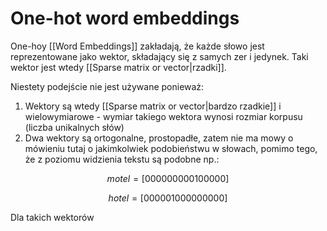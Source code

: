 # One-hot word embeddings

One-hoy [[Word Embeddings]] zakładają, że każde słowo jest reprezentowane jako wektor, składający się z samych zer i jedynek. Taki wektor jest wtedy [[Sparse matrix or vector|rzadki]].

Niestety podejście nie jest używane ponieważ:

1. Wektory są wtedy [[Sparse matrix or vector|bardzo rzadkie]] i wielowymiarowe - wymiar takiego wektora wynosi rozmiar korpusu (liczba unikalnych słów)
2. Dwa wektory są ortogonalne, prostopadłe, zatem nie ma mowy o mówieniu tutaj o jakimkolwiek podobieństwu w słowach, pomimo tego, że z poziomu widzienia tekstu są podobne np.:

$$ motel = [ 0 0 0 0 0 0 0 0 0 1 0 0 0 0 0 ]$$

$$ hotel = [ 0 0 0 0 0 1 0 0 0 0 0 0 0 0 0 ]$$

Dla takich wektorów 